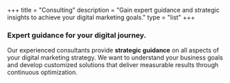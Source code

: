 +++
title = "Consulting"
description = "Gain expert guidance and strategic insights to achieve your digital marketing goals."
type = "list"
+++


### Expert guidance for your digital journey.

Our experienced consultants provide **strategic guidance** on all aspects of your digital marketing strategy. We want to understand your business goals and develop customized solutions that deliver measurable results through continuous optimization.